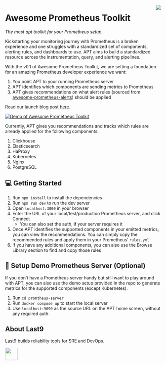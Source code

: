 <a href="https://last9.io"><img src="https://last9.github.io/assets/last9-github-badge.svg" align="right" /></a>

# Awesome Prometheus Toolkit

_The most apt toolkit for your Prometheus setup._

Kickstarting your monitoring journey with Prometheus is a broken experience and one struggles with a standardized set of components, alerting rules, and dashboards to use. APT aims to build a standardized resource across the instrumentation, query, and alerting pipelines.

With the v0.1 of Awesome Prometheus Toolkit, we are setting a foundation for an amazing Prometheus developer experience we want:

1. You point APT to your running Prometheus server
2. APT identifies which components are sending metrics to Prometheus
3. APT gives recommendations on what alert rules (sourced from [awesome-prometheus-alerts](https://github.com/samber/awesome-prometheus-alerts)) should be applied

Read our launch blog post [here](https://last9.io/blog/announcing-awesome-prometheus-toolkit).

[![Demo of Awesome Prometheus Toolkit](https://github.com/last9/awesome-prometheus-toolkit/assets/1834234/b0ed8f22-f2f2-4a3f-a8bb-76bd00753681)](https://www.youtube.com/watch?v=yFqCdkc23Gc)

Currently, APT gives you recommendations and tracks which rules are already applied for the following components:

1. Clickhouse
2. Elasticsearch
3. HaProxy
4. Kubernetes
5. Nginx
6. PostgreSQL

## 💻 Getting Started

1. Run `npm install` to install the dependencies
2. Run `npm run dev` to run the dev server
3. Open `localhost:3000` in your browser
4. Enter the URL of your local/test/production Prometheus server, and click Connect
   - You can also set the auth, if your server requires it
5. Once APT identifies the supported components in your emitted metrics, you can view the recommendations. You can simply copy the recommended rules and apply them in your Prometheus’ `rules.yml`
6. If you have any additional components, you can also use the Browse Library section to find and copy those rules

## 🔧 Setup Demo Prometheus Server (Optional)

If you don’t have a Prometheus server handy but still want to play around with APT, you can also use the demo setup provided in the repo to generate metrics for the supported components (except Kubernetes).

1. Run `cd promtheus-server`
2. Run `docker compose up` to start the local server
3. Use `localhost:9090` as the source URL on the APT home screen, without any required auth

## About Last9

[Last9](https://last9.io) builds reliability tools for SRE and DevOps.

<a href="https://last9.io"><img src="https://last9.github.io/assets/email-logo-green.png" alt="" loading="lazy" height="40px" /></a>
